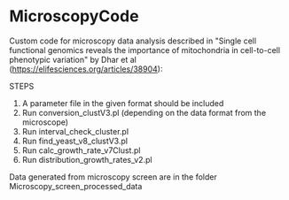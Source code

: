 # MicroscopyCode
Custom code for microscopy data analysis described in "Single cell functional genomics reveals the importance of mitochondria in cell-to-cell phenotypic variation" by Dhar et al (https://elifesciences.org/articles/38904):

STEPS
1. A parameter file in the given format should be included
2. Run conversion_clustV3.pl (depending on the data format from the microscope)
3. Run interval_check_cluster.pl
4. Run find_yeast_v8_clustV3.pl
5. Run calc_growth_rate_v7Clust.pl
6. Run distribution_growth_rates_v2.pl


Data generated from microscopy screen are in the folder Microscopy_screen_processed_data
